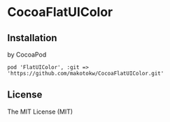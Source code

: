 CocoaFlatUIColor
========

## Installation

by CocoaPod

```ruby:Podfile
pod 'FlatUIColor', :git => 'https://github.com/makotokw/CocoaFlatUIColor.git'
```

## License

The MIT License (MIT)  